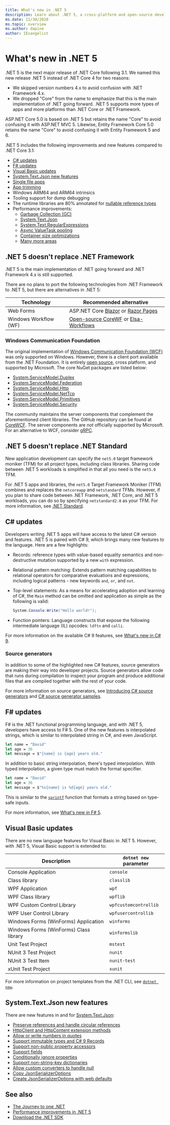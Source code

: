 ```yaml
---
title: What's new in .NET 5
description: Learn about .NET 5, a cross-platform and open-source development platform that is the next evolution of .NET Core.
ms.date: 11/30/2020
ms.topic: overview
ms.author: dapine
author: IEvangelist
---
```


# What's new in .NET 5

.NET 5 is the next major release of .NET Core following 3.1. We named this new release .NET 5 instead of .NET Core 4 for two reasons:

- We skipped version numbers 4.x to avoid confusion with .NET Framework 4.x.
- We dropped "Core" from the name to emphasize that this is the main implementation of .NET going forward. .NET 5 supports more types of apps and more platforms than .NET Core or .NET Framework.

ASP.NET Core 5.0 is based on .NET 5 but retains the name "Core" to avoid confusing it with ASP.NET MVC 5. Likewise, Entity Framework Core 5.0 retains the name "Core" to avoid confusing it with Entity Framework 5 and 6.

.NET 5 includes the following improvements and new features compared to .NET Core 3.1:

- [C# updates](#c-updates)
- [F# updates](#f-updates)
- [Visual Basic updates](#visual-basic-updates)
- [System.Text.Json new features](#systemtextjson-new-features)
- [Single file apps](deploying/single-file.md)
- [App trimming](https://devblogs.microsoft.com/dotnet/app-trimming-in-net-5)
- Windows ARM64 and ARM64 intrinsics
- Tooling support for dump debugging
- The runtime libraries are 80% annotated for [nullable reference types](../../csharp/nullable-references.md)
- Performance improvements:
  - [Garbage Collection (GC)](https://devblogs.microsoft.com/dotnet/performance-improvements-in-net-5/#gc)
  - [System.Text.Json](https://devblogs.microsoft.com/dotnet/performance-improvements-in-net-5/#json)
  - [System.Text.RegularExpressions](https://devblogs.microsoft.com/dotnet/regex-performance-improvements-in-net-5)
  - [Async ValueTask pooling](https://devblogs.microsoft.com/dotnet/async-valuetask-pooling-in-net-5)
  - [Container size optimizations](https://github.com/dotnet/dotnet-docker/issues/1814#issuecomment-625294750)
  - [Many more areas](https://devblogs.microsoft.com/dotnet/performance-improvements-in-net-5)

## .NET 5 doesn't replace .NET Framework

.NET 5 is the main implementation of .NET going forward and .NET Framework 4.x is still supported.

There are no plans to port the following technologies from .NET Framework to .NET 5, but there are alternatives in .NET 5:

| Technology            | Recommended alternative                                                                         |
|-----------------------|-------------------------------------------------------------------------------------------------|
| Web Forms             | ASP.NET Core [Blazor](/aspnet/core/blazor) or [Razor Pages](/aspnet/core/tutorials/razor-pages) |
| Windows Workflow (WF) | [Open-source CoreWF](https://github.com/UiPath-Open/corewf) or [Elsa-Workflows](https://github.com/elsa-workflows/elsa-core) |

### Windows Communication Foundation

The original implementation of [Windows Communication Foundation (WCF)](../../framework/wcf/index.md) was only supported on Windows. However, there is a client port available from the .NET Foundation. It is entirely [open source](https://github.com/dotnet/wcf), cross platform, and supported by Microsoft. The core NuGet packages are listed below:

- [System.ServiceModel.Duplex](https://www.nuget.org/packages/System.ServiceModel.Duplex)
- [System.ServiceModel.Federation](https://www.nuget.org/packages/System.ServiceModel.Federation)
- [System.ServiceModel.Http](https://www.nuget.org/packages/System.ServiceModel.Http)
- [System.ServiceModel.NetTcp](https://www.nuget.org/packages/System.ServiceModel.NetTcp)
- [System.ServiceModel.Primitives](https://www.nuget.org/packages/System.ServiceModel.Primitives)
- [System.ServiceModel.Security](https://www.nuget.org/packages/System.ServiceModel.Security)

The community maintains the server components that complement the aforementioned client libraries. The GitHub repository can be found at [CoreWCF](https://github.com/CoreWCF/CoreWCF). The server components are _not_ officially supported by Microsoft. For an alternative to WCF, consider [gRPC](/aspnet/core/grpc).

## .NET 5 doesn't replace .NET Standard

New application development can specify the `net5.0` target framework moniker (TFM) for all project types, including class libraries. Sharing code between .NET 5 workloads is simplified in that all you need is the `net5.0` TFM.

For .NET 5 apps and libraries, the `net5.0` Target Framework Moniker (TFM) combines and replaces the `netcoreapp` and `netstandard` TFMs. However, if you plan to share code between .NET Framework, .NET Core, and .NET 5 workloads, you can do so by specifying `netstandard2.0` as your TFM. For more information, see [.NET Standard](../../standard/net-standard.md).

## C# updates

Developers writing .NET 5 apps will have access to the latest C# version and features. .NET 5 is paired with C# 9, which brings many new features to the language. Here are a few highlights:

- Records: reference types with value-based equality semantics and non-destructive mutation supported by a new `with` expression.
- Relational pattern matching: Extends pattern matching capabilities to relational operators for comparative evaluations and expressions, including logical patterns - new keywords `and`, `or`, and `not`.
- Top-level statements: As a means for accelerating adoption and learning of C#, the `Main` method can be omitted and application as simple as the following is valid:

   ```csharp
   System.Console.Write("Hello world!");
   ```

- Function pointers: Language constructs that expose the following intermediate language (IL) opcodes: `ldftn` and `calli`.

For more information on the available C# 9 features, see [What's new in C# 9](../../csharp/whats-new/csharp-9.md).

### Source generators

In addition to some of the highlighted new C# features, source generators are making their way into developer projects. Source generators allow code that runs during compilation to inspect your program and produce additional files that are compiled together with the rest of your code.

For more information on source generators, see [Introducing C# source generators](https://devblogs.microsoft.com/dotnet/introducing-c-source-generators) and [C# source generator samples](https://devblogs.microsoft.com/dotnet/new-c-source-generator-samples).

## F# updates

F# is the .NET functional programming language, and with .NET 5, developers have access to F# 5. One of the new features is interpolated strings, which is similar to interpolated string in C#, and even JavaScript.

```fsharp
let name = "David"
let age = 36
let message = $"{name} is {age} years old."
```

In addition to basic string interpolation, there's typed interpolation. With typed interpolation, a given type must match the format specifier.

```fsharp
let name = "David"
let age = 36
let message = $"%s{name} is %d{age} years old."
```

This is similar to the [`sprintf`](https://fsharp.github.io/fsharp-core-docs/reference/fsharp-core-printfmodule.html#sprintf) function that formats a string based on type-safe inputs.

For more information, see [What's new in F# 5](../../fsharp/whats-new/fsharp-50.md).

## Visual Basic updates

There are no new language features for Visual Basic in .NET 5. However, with .NET 5, Visual Basic support is extended to:

| Description                            | `dotnet new` parameter |
|----------------------------------------|------------------------|
| Console Application                    | `console`              |
| Class library                          | `classlib`             |
| WPF Application                        | `wpf`                  |
| WPF Class library                      | `wpflib`               |
| WPF Custom Control Library             | `wpfcustomcontrollib`  |
| WPF User Control Library               | `wpfusercontrollib`    |
| Windows Forms (WinForms) Application   | `winforms`             |
| Windows Forms (WinForms) Class library | `winformslib`          |
| Unit Test Project                      | `mstest`               |
| NUnit 3 Test Project                   | `nunit`                |
| NUnit 3 Test Item                      | `nunit-test`           |
| xUnit Test Project                     | `xunit`                |

For more information on project templates from the .NET CLI, see [`dotnet new`](tools/dotnet-new.md).

## System.Text.Json new features

There are new features in and for [System.Text.Json](../../standard/serialization/system-text-json-overview.md):

- [Preserve references and handle circular references](../../standard/serialization/system-text-json-preserve-references.md)
- [HttpClient and HttpContent extension methods](../../standard/serialization/system-text-json-how-to.md#httpclient-and-httpcontent-extension-methods)
- [Allow or write numbers in quotes](../../standard/serialization/system-text-json-invalid-json.md#allow-or-write-numbers-in-quotes)
- [Support immutable types and C# 9 Records](../../standard/serialization/system-text-json-immutability.md)
- [Support non-public property accessors](../../standard/serialization/system-text-json-immutability.md)
- [Support fields](../../standard/serialization/system-text-json-how-to.md#include-fields)
- [Conditionally ignore properties](../../standard/serialization/system-text-json-ignore-properties.md)
- [Support non-string-key dictionaries](../../standard/serialization/system-text-json-migrate-from-newtonsoft-how-to.md#dictionary-with-non-string-key)
- [Allow custom converters to handle null](../../standard/serialization/system-text-json-converters-how-to.md#handle-null-values)
- [Copy JsonSerializerOptions](../../standard/serialization/system-text-json-configure-options.md#copy-jsonserializeroptions)
- [Create JsonSerializerOptions with web defaults](../../standard/serialization/system-text-json-configure-options.md#web-defaults-for-jsonserializeroptions)

## See also

- [The Journey to one .NET](https://channel9.msdn.com/Events/Build/2020/BOD106)
- [Performance improvements in .NET 5](https://devblogs.microsoft.com/dotnet/performance-improvements-in-net-5)
- [Download the .NET SDK](https://dotnet.microsoft.com/download)
